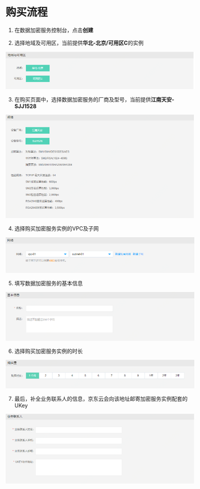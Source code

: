 # 购买流程

1. 在数据加密服务控制台，点击**创建**

2. 选择地域及可用区，当前提供**华北-北京/可用区C**的实例

![地域及可用区选择](/image/HSM/Purchase/地域及可用区选择.png)

3. 在购买页面中，选择数据加密服务的厂商及型号，当前提供**江南天安-SJJ1528**

![规格选择](/image/HSM/Purchase/规格选择.png)

4. 选择购买加密服务实例的VPC及子网

![网络选择](/image/HSM/Purchase/网络选择.png)

5. 填写数据加密服务的基本信息

![填写基本信息](/image/HSM/Purchase/填写基本信息.png)

6. 选择购买加密服务实例的时长

![购买时长](/image/HSM/Purchase/购买时长.png)

7. 最后，补全业务联系人的信息，京东云会向该地址邮寄加密服务实例配套的UKey

![填写业务联系人信息](/image/HSM/Purchase/填写业务联系人信息.png)

